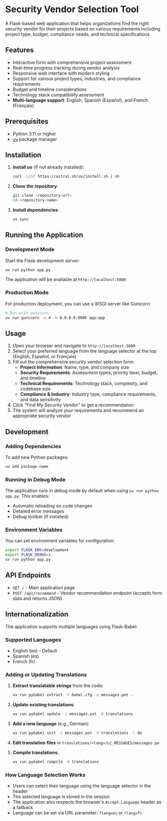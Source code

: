# Security Vendor Selection Tool

A Flask-based web application that helps organizations find the right security vendor for their projects based on various requirements including project type, budget, compliance needs, and technical specifications.

## Features

- Interactive form with comprehensive project assessment
- Real-time progress tracking during vendor analysis
- Responsive web interface with modern styling
- Support for various project types, industries, and compliance requirements
- Budget and timeline considerations
- Technology stack compatibility assessment
- **Multi-language support**: English, Spanish (Español), and French (Français)

## Prerequisites

- Python 3.11 or higher
- [uv](https://github.com/astral-sh/uv) package manager

## Installation

1. **Install uv** (if not already installed):
   ```bash
   curl -LsSf https://astral.sh/uv/install.sh | sh
   ```

2. **Clone the repository**:
   ```bash
   git clone <repository-url>
   cd <repository-name>
   ```

3. **Install dependencies**:
   ```bash
   uv sync
   ```

## Running the Application

### Development Mode

Start the Flask development server:

```bash
uv run python app.py
```

The application will be available at `http://localhost:5000`

### Production Mode

For production deployment, you can use a WSGI server like Gunicorn:

```bash
# Run with gunicorn
uv run gunicorn -w 4 -b 0.0.0.0:8000 app:app
```

## Usage

1. Open your browser and navigate to `http://localhost:5000`
2. Select your preferred language from the language selector at the top (English, Español, or Français)
3. Fill out the comprehensive security vendor selection form:
   - **Project Information**: Name, type, and company size
   - **Security Requirements**: Assessment types, priority level, budget, and timeline
   - **Technical Requirements**: Technology stack, complexity, and codebase size
   - **Compliance & Industry**: Industry type, compliance requirements, and data sensitivity
4. Click "Find My Security Vendor" to get a recommendation
5. The system will analyze your requirements and recommend an appropriate security vendor

## Development

### Adding Dependencies

To add new Python packages:

```bash
uv add package-name
```

### Running in Debug Mode

The application runs in debug mode by default when using `uv run python app.py`. This enables:
- Automatic reloading on code changes
- Detailed error messages
- Debug toolbar (if installed)

### Environment Variables

You can set environment variables for configuration:

```bash
export FLASK_ENV=development
export FLASK_DEBUG=1
uv run python app.py
```

## API Endpoints

- `GET /` - Main application page
- `POST /api/recommend` - Vendor recommendation endpoint (accepts form data and returns JSON)

## Internationalization

The application supports multiple languages using Flask-Babel:

### Supported Languages
- English (en) - Default
- Spanish (es)
- French (fr)

### Adding or Updating Translations

1. **Extract translatable strings** from the code:
   ```bash
   uv run pybabel extract -F babel.cfg -o messages.pot .
   ```

2. **Update existing translations**:
   ```bash
   uv run pybabel update -i messages.pot -d translations
   ```

3. **Add a new language** (e.g., German):
   ```bash
   uv run pybabel init -i messages.pot -d translations -l de
   ```

4. **Edit translation files** in `translations/<lang>/LC_MESSAGES/messages.po`

5. **Compile translations**:
   ```bash
   uv run pybabel compile -d translations
   ```

### How Language Selection Works

- Users can select their language using the language selector in the header
- The selected language is stored in the session
- The application also respects the browser's `Accept-Language` header as a fallback
- Language can be set via URL parameter: `?lang=es` or `?lang=fr`
